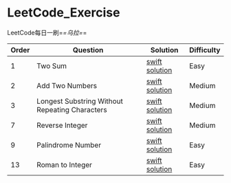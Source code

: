 # LeetCode_Exercise
LeetCode每日一刷=_=乌拉=_=

Order | Question | Solution | Difficulty
------- | ------- | ------- | -------
1 | Two Sum | [swift solution](./LeetCodeDemo/1_TwoSum.playground/Contents.swift) | Easy
2 | Add Two Numbers | [swift solution](./LeetCodeDemo/2_AddTwoNumbers.playground/Contents.swift) | Medium
3 | Longest Substring Without Repeating Characters | [swift solution](./LeetCodeDemo/3_lengthOfLongestSubstring.playground/Contents.swift) | Medium
7 | Reverse Integer | [swift solution](./LeetCodeDemo/7_ReverseInteger.playground/Contents.swift) | Medium
9 | Palindrome Number | [swift solution](./LeetCodeDemo/9_PalindromeNumber.playground/Contents.swift) | Easy
13 | Roman to Integer | [swift solution](./LeetCodeDemo/13_RomanToInteger.playground/Contents.swift) | Easy


